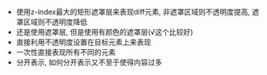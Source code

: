 - 使用z-index最大的矩形遮罩层来表现diff元素, 非遮罩区域则不透明度提高, 遮罩区域则不透明度降低
- 还是使用遮罩层, 但是使用有颜色的遮罩层(√这个比较好)
- 直接利用不透明度设置在目标元素上来表现
- 一次性直接表现所有不同的元素
- 分开表示, 如何分开表示又不至于使得内容过多